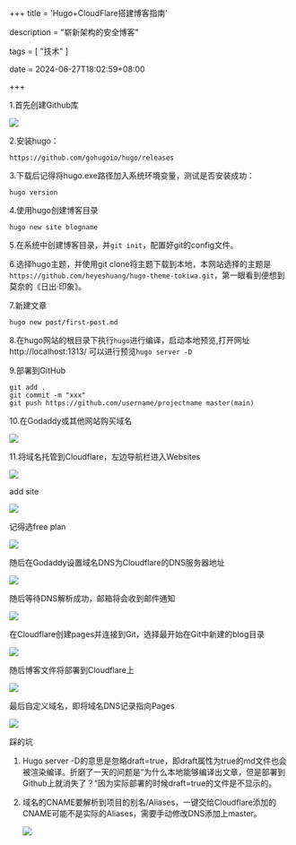 +++
title = 'Hugo+CloudFlare搭建博客指南'

description = "崭新架构的安全博客"

tags = [ "技术" ]

date = 2024-06-27T18:02:59+08:00

+++

1.首先创建Github库

![](https://pub-f40a9f95639d4cee81dcb09d9b4adf70.r2.dev/微信图片_20240705001618.png)

2.安装hugo：

```
https://github.com/gohugoio/hugo/releases
```

3.下载后记得将hugo.exe路径加入系统环境变量，测试是否安装成功：

```
hugo version
```

4.使用hugo创建博客目录

```
hugo new site blogname
```

5.在系统中创建博客目录，并`git init`，配置好git的config文件。

6.选择hugo主题，并使用git clone将主题下载到本地，本网站选择的主题是`https://github.com/heyeshuang/hugo-theme-tokiwa.git`，第一眼看到便想到莫奈的《日出·印象》。

7.新建文章

`hugo new post/first-post.md`

8.在hugo网站的根目录下执行`hugo`进行编译，启动本地预览,打开网址 http://localhost:1313/ 可以进行预览`hugo server -D`

9.部署到GitHub

```
git add .
git commit -m "xxx"
git push https://github.com/username/projectname master(main)
```

10.在Godaddy或其他网站购买域名

![](https://pub-f40a9f95639d4cee81dcb09d9b4adf70.r2.dev/微信图片_20240705005703.png)

11.将域名托管到Cloudflare，左边导航栏进入Websites

![](https://pub-f40a9f95639d4cee81dcb09d9b4adf70.r2.dev/微信图片_20240705005944.png)

add site

![](https://pub-f40a9f95639d4cee81dcb09d9b4adf70.r2.dev/微信图片_20240705010027.png)

记得选free plan

![](https://pub-f40a9f95639d4cee81dcb09d9b4adf70.r2.dev/微信图片_20240705010033.png)

随后在Godaddy设置域名DNS为Cloudflare的DNS服务器地址

![](https://pub-f40a9f95639d4cee81dcb09d9b4adf70.r2.dev/微信图片_20240705010351.png)

随后等待DNS解析成功，邮箱将会收到邮件通知

![](https://pub-f40a9f95639d4cee81dcb09d9b4adf70.r2.dev/微信图片_20240705010400.png)

在Cloudflare创建pages并连接到Git，选择最开始在Git中新建的blog目录

![](https://pub-f40a9f95639d4cee81dcb09d9b4adf70.r2.dev/微信图片_20240705011021.png)

随后博客文件将部署到Cloudflare上

![](https://pub-f40a9f95639d4cee81dcb09d9b4adf70.r2.dev/微信图片_20240705011256.png)

最后自定义域名，即将域名DNS记录指向Pages

![](https://pub-f40a9f95639d4cee81dcb09d9b4adf70.r2.dev/微信图片_20240705011654.png)

踩的坑

1. Hugo server -D的意思是忽略draft=true，即draft属性为true的md文件也会被渲染编译。折磨了一天的问题是“为什么本地能够编译出文章，但是部署到Github上就消失了？”因为实际部署的时候draft=true的文件是不显示的。

2. 域名的CNAME要解析到项目的别名/Aliases，一键交给Cloudflare添加的CNAME可能不是实际的Aliases，需要手动修改DNS添加上master。

   ![](https://pub-f40a9f95639d4cee81dcb09d9b4adf70.r2.dev/微信图片_20240705012026.png)